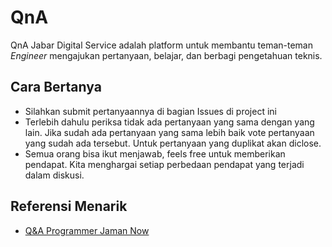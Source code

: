 # QnA
QnA Jabar Digital Service adalah platform untuk membantu teman-teman <i>Engineer</i> mengajukan pertanyaan, belajar, dan berbagi pengetahuan teknis.

## Cara Bertanya
- Silahkan submit pertanyaannya di bagian Issues di project ini
- Terlebih dahulu periksa tidak ada pertanyaan yang sama dengan yang lain. Jika sudah ada pertanyaan yang sama lebih baik vote pertanyaan yang sudah ada tersebut. Untuk pertanyaan yang duplikat akan diclose.
- Semua orang bisa ikut menjawab, feels free untuk memberikan pendapat. Kita menghargai setiap perbedaan pendapat yang terjadi dalam diskusi.

## Referensi Menarik
- [Q&A Programmer Jaman Now](https://github.com/ProgrammerZamanNow/qna)
